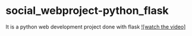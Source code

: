 # social_webproject-python_flask
It is a python web development project done with flask
[![watch the video]](https://github.com/sainath-murugan/social_webproject-python_flask/blob/main/login_error.wmv)
